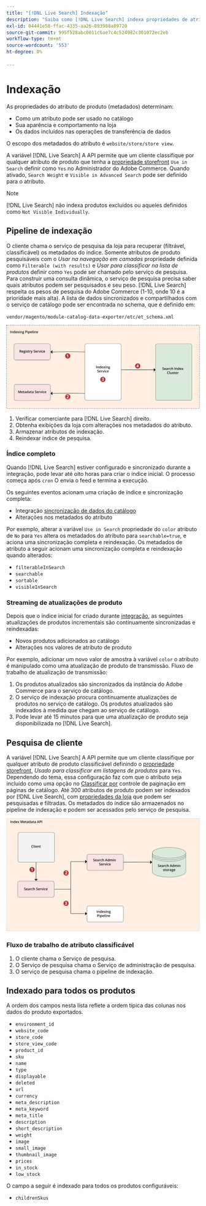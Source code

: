 ```yaml
---
title: "[!DNL Live Search] Indexação"
description: "Saiba como [!DNL Live Search] indexa propriedades de atributo de produto."
exl-id: 04441e58-ffac-4335-aa26-893988a89720
source-git-commit: 995f528abc0011c6ae7c4c524982c301072ec2eb
workflow-type: tm+mt
source-wordcount: '553'
ht-degree: 0%

---
```


# Indexação

As propriedades do atributo de produto (metadados) determinam:

* Como um atributo pode ser usado no catálogo
* Sua aparência e comportamento na loja
* Os dados incluídos nas operações de transferência de dados

O escopo dos metadados do atributo é `website/store/store view`.

A variável [!DNL Live Search] A API permite que um cliente classifique por qualquer atributo de produto que tenha a [propriedade storefront](https://experienceleague.adobe.com/docs/commerce-admin/catalog/product-attributes/product-attributes.html) `Use in Search` definir como `Yes` no Administrador do Adobe Commerce. Quando ativado, `Search Weight` e `Visible in Advanced Search` pode ser definido para o atributo.

>[!NOTE]
>
>[!DNL Live Search] não indexa produtos excluídos ou aqueles definidos como `Not Visible Individually`.

## Pipeline de indexação

O cliente chama o serviço de pesquisa da loja para recuperar (filtrável, classificável) os metadados do índice. Somente atributos de produto pesquisáveis com o *Usar na navegação em camadas* propriedade definida como `Filterable (with results)` e *Usar para classificar na lista de produtos* definir como `Yes` pode ser chamado pelo serviço de pesquisa.
Para construir uma consulta dinâmica, o serviço de pesquisa precisa saber quais atributos podem ser pesquisados e seu peso. [!DNL Live Search] respeita os pesos de pesquisa do Adobe Commerce (1-10, onde 10 é a prioridade mais alta). A lista de dados sincronizados e compartilhados com o serviço de catálogo pode ser encontrada no schema, que é definido em:

`vendor/magento/module-catalog-data-exporter/etc/et_schema.xml`

![[!DNL Live Search] diagrama de pesquisa do cliente de indexação](assets/indexing-pipeline.svg)

1. Verificar comerciante para [!DNL Live Search] direito.
1. Obtenha exibições da loja com alterações nos metadados do atributo.
1. Armazenar atributos de indexação.
1. Reindexar índice de pesquisa.

### Índice completo

Quando [!DNL Live Search] estiver configurado e sincronizado durante a integração, pode levar até oito horas para criar o índice inicial. O processo começa após `cron` O envia o feed e termina a execução.

Os seguintes eventos acionam uma criação de índice e sincronização completa:

* Integração [sincronização de dados do catálogo](install.md#synchronize-catalog-data)
* Alterações nos metadados do atributo

Por exemplo, alterar a variável `Use in Search` propriedade do `color` atributo de `No` para `Yes` altera os metadados do atributo para `searchable=true`, e aciona uma sincronização completa e reindexação. Os metadados de atributo a seguir acionam uma sincronização completa e reindexação quando alterados:

* `filterableInSearch`
* `searchable`
* `sortable`
* `visibleInSearch`

### Streaming de atualizações de produto

Depois que o índice inicial for criado durante [integração](install.md#synchronize-catalog-data), as seguintes atualizações de produtos incrementais são continuamente sincronizadas e reindexadas:

* Novos produtos adicionados ao catálogo
* Alterações nos valores de atributo de produto

Por exemplo, adicionar um novo valor de amostra à variável `color` o atributo é manipulado como uma atualização de produto de transmissão.
Fluxo de trabalho de atualização de transmissão:

1. Os produtos atualizados são sincronizados da instância do Adobe Commerce para o serviço de catálogo.
1. O serviço de indexação procura continuamente atualizações de produtos no serviço de catálogo. Os produtos atualizados são indexados à medida que chegam ao serviço de catálogo.
1. Pode levar até 15 minutos para que uma atualização de produto seja disponibilizada no [!DNL Live Search].

## Pesquisa de cliente

A variável [!DNL Live Search] A API permite que um cliente classifique por qualquer atributo de produto classificável definindo o [propriedade storefront](https://experienceleague.adobe.com/docs/commerce-admin/catalog/product-attributes/product-attributes.html), *Usado para classificar em listagens de produtos* para `Yes`. Dependendo do tema, essa configuração faz com que o atributo seja incluído como uma opção no [Classificar por](https://experienceleague.adobe.com/docs/commerce-admin/catalog/catalog/navigation/navigation.html) controle de paginação em páginas de catálogo. Até 300 atributos de produto podem ser indexados por [!DNL Live Search], com [propriedades da loja](https://experienceleague.adobe.com/docs/commerce-admin/catalog/product-attributes/product-attributes.html) que podem ser pesquisadas e filtradas.
Os metadados do índice são armazenados no pipeline de indexação e podem ser acessados pelo serviço de pesquisa.

![[!DNL Live Search] diagrama da API de metadados de índice](assets/index-metadata-api.svg)

### Fluxo de trabalho de atributo classificável

1. O cliente chama o Serviço de pesquisa.
1. O Serviço de pesquisa chama o Serviço de administração de pesquisa.
1. O serviço de pesquisa chama o pipeline de indexação.

## Indexado para todos os produtos

A ordem dos campos nesta lista reflete a ordem típica das colunas nos dados do produto exportados.

* `environment_id`
* `website_code`
* `store_code`
* `store_view_code`
* `product_id`
* `sku`
* `name`
* `type`
* `displayable`
* `deleted`
* `url`
* `currency`
* `meta_description`
* `meta_keyword`
* `meta_title`
* `description`
* `short_description`
* `weight`
* `image`
* `small_image`
* `thumbnail_image`
* `prices`
* `in_stock`
* `low_stock`

O campo a seguir é indexado para todos os produtos configuráveis:

* `childrenSkus`

